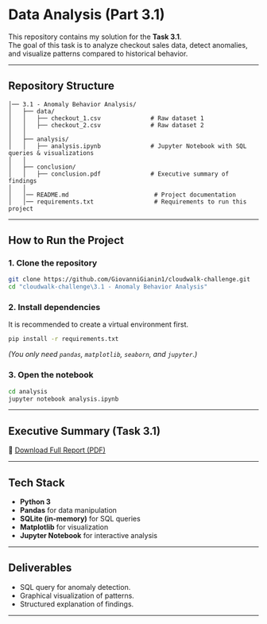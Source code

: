#  Data Analysis (Part 3.1)

This repository contains my solution for the **Task 3.1**.  
The goal of this task is to analyze checkout sales data, detect anomalies, and visualize patterns compared to historical behavior.

---

##  Repository Structure
```
│── 3.1 - Anomaly Behavior Analysis/ 
│   ├── data/ 
│   │   ├── checkout_1.csv              # Raw dataset 1 
│   │   ├── checkout_2.csv              # Raw dataset 2 
│   │ 
│   ├── analysis/ 
│   │   ├── analysis.ipynb              # Jupyter Notebook with SQL queries & visualizations 
│   │ 
│   ├── conclusion/ 
│   │   ├── conclusion.pdf              # Executive summary of findings 
│   │ 
│   │── README.md                        # Project documentation 
│   │── requirements.txt                 # Requirements to run this project 
```

---

## How to Run the Project

### 1. Clone the repository
```bash
git clone https://github.com/GiovanniGianin1/cloudwalk-challenge.git
cd "cloudwalk-challenge\3.1 - Anomaly Behavior Analysis"
```

### 2. Install dependencies
It is recommended to create a virtual environment first.

```bash
pip install -r requirements.txt
```

*(You only need `pandas`, `matplotlib`, `seaborn`, and `jupyter`.)*

### 3. Open the notebook
```bash
cd analysis
jupyter notebook analysis.ipynb
```

---

## Executive Summary (Task 3.1)

📄 [Download Full Report (PDF)](https://github.com/GiovanniGianin1/cloudwalk-challenge/blob/main/3.1%20-%20Anomaly%20Behavior%20Analysis/conclusion/conclusion.ipynb)

---


## Tech Stack
- **Python 3**  
- **Pandas** for data manipulation  
- **SQLite (in-memory)** for SQL queries  
- **Matplotlib** for visualization  
- **Jupyter Notebook** for interactive analysis  

---

## Deliverables
- SQL query for anomaly detection.  
- Graphical visualization of patterns.  
- Structured explanation of findings.  

---